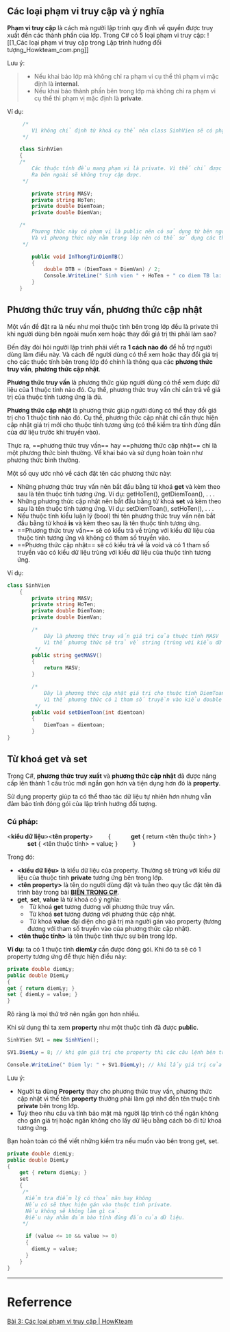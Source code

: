 ## Các loại phạm vi truy cập và ý nghĩa
**Phạm vi truy cập** là cách mà người lập trình quy định về quyền được truy xuất đến các thành phần của lớp.
Trong C# có 5 loại phạm vi truy cập:
![[1_Các loại phạm vi truy cập trong Lập trình hướng đối tượng_Howkteam_com.png]]

Lưu ý:

>-   Nếu khai báo lớp mà không chỉ ra phạm vi cụ thể thì phạm vi mặc định là **internal**.
>-  Nếu khai báo thành phần bên trong lớp mà không chỉ ra phạm vi cụ thể thì phạm vị mặc định là **private**.


Ví dụ:
````cs
	 /*
		Vì không chỉ định từ khoá cụ thể nên class SinhVien sẽ có phạm vi là internal.
	 */

    class SinhVien
    {
	/*
		Các thuộc tính đều mang phạm vi là private. Vì thế chỉ được sử dụng nội bộ trong class
		Ra bên ngoài sẽ không truy cập được.
	 */

        private string MASV;
        private string HoTen;
        private double DiemToan;
        private double DiemVan;

	/*
		Phương thức này có phạm vi là public nên có sử dụng từ bên ngoài.
		Và vì phương thức này nằm trong lớp nên có thể sử dụng các thuộc tính private ở trên.
	 */

        public void InThongTinDiemTB()
        {
            double DTB = (DiemToan + DiemVan) / 2;
            Console.WriteLine(" Sinh vien " + HoTen + " co diem TB la: " + DTB);
        }
    }
````


## Phương thức truy vấn, phương thức cập nhật

Một vấn đề đặt ra là nếu như mọi thuộc tính bên trong lớp đều là private thì khi người dùng bên ngoài muốn xem hoặc thay đổi giá trị thì phải làm sao?

Đến đây đòi hỏi người lập trình phải viết ra **1 cách nào đó** để hỗ trợ người dùng làm điều này. Và cách để người dùng có thể xem hoặc thay đổi giá trị cho các thuộc tính bên trong lớp đó chính là thông qua các **phương thức truy vấn**, **phương thức cập nhật**.

**Phương thức truy vấn** là phương thức giúp người dùng có thể xem được dữ liệu của 1 thuộc tính nào đó. Cụ thể, phương thức truy vấn chỉ cần trả về giá trị của thuộc tính tương ứng là đủ.

**Phương thức cập nhật** là phương thức giúp người dùng có thể thay đổi giá trị cho 1 thuộc tính nào đó. Cụ thể, phương thức cập nhật chỉ cần thực hiện cập nhật giá trị mới cho thuộc tính tương ứng (có thể kiểm tra tính đúng đắn của dữ liệu trước khi truyền vào).

Thực ra, ==phương thức truy vấn== hay ==phương thức cập nhật== chỉ là một phương thức bình thường. Về khai báo và sử dụng hoàn toàn như phương thức bình thường.

Một số quy ước nhỏ về cách đặt tên các phương thức này:

-   Những phương thức truy vấn nên bắt đầu bằng từ khoá **get** và kèm theo sau là tên thuộc tính tương ứng. Ví dụ: getHoTen(), getDiemToan(), . . .
-   Những phương thức cập nhật nên bắt đầu bằng từ khoá **set** và kèm theo sau là tên thuộc tính tương ứng. Ví dụ: setDiemToan(), setHoTen(), . . .
-   Nếu thuộc tính kiểu luận lý (bool) thì tên phương thức truy vấn nên bắt đầu bằng từ khoá **is** và kèm theo sau là tên thuộc tính tương ứng.
-   ==Phương thức truy vấn== sẽ có kiểu trả về trùng với kiểu dữ liệu của thuộc tính tương ứng và không có tham số truyền vào.
-   ==Phương thức cập nhật== sẽ có kiểu trả về là void và có 1 tham số truyền vào có kiểu dữ liệu trùng với kiểu dữ liệu của thuộc tính tương ứng.

Ví dụ:

````cs
class SinhVien
    {
        private string MASV;
        private string HoTen;
        private double DiemToan;
        private double DiemVan;

        /*
            Đây là phương thức truy vấn giá trị của thuộc tính MASV
            Vì thế phương thức sẽ trả về string (trùng với kiểu dữ liệu của thuộc tính MASV)
         */
        public string getMASV()
        {
            return MASV;
        }

        /*
            Đây là phương thức cập nhật giá trị cho thuộc tính DiemToan
            Vì thế phương thức có 1 tham số truyền vào kiểu double trùng với kiểu của DiemToan.
         */
        public void setDiemToan(int diemtoan)
        {
            DiemToan = diemtoan;
        }
}
````

## Từ khoá get và set
Trong C#, **phương thức truy xuất** và **phương thức cập nhật** đã được nâng cấp lên thành 1 cấu trúc mới ngắn gọn hơn và tiện dụng hơn đó là **property**.

Sử dụng property giúp ta có thể thao tác dữ liệu tự nhiên hơn nhưng vẫn đảm bảo tính đóng gói của lập trình hướng đối tượng.

### Cú pháp:
>
<**kiểu dữ liệu**><**tên property**>
        {
            **get** { return <tên thuộc tính> }
            **set** { <tên thuộc tính> = value; }
        }
		
		
Trong đó:

-   **<kiểu dữ liệu>** là kiểu dữ liệu của property. Thường sẽ trùng với kiểu dữ liệu của thuộc tính **private** tương ứng bên trong lớp.
-   **<tên property>** là tên do người dùng đặt và tuân theo quy tắc đặt tên đã trình bày trong bài **[BIẾN TRONG C#](https://www.howkteam.vn/Course/Khoa-hoc-lap-trinh-C-can-ban/Bien-trong-C-52)**.
-   **get**, **set**, **value** là từ khoá có ý nghĩa:
    -    Từ khoá **get** tương đương với phương thức truy vấn.
    -    Từ khoá **set** tương đương với phương thức cập nhật.
    -    Từ khoá **value** đại diện cho giá trị mà người gán vào property (tương đương với tham số truyền vào của phương thức cập nhật).
-   **<tên thuộc tính>** là tên thuộc tính thực sự bên trong lớp.

**Ví dụ:** ta có 1 thuộc tính **diemLy** cần được đóng gói. Khi đó ta sẽ có 1 property tương ứng để thực hiện điều này:

````cs
private double diemLy;
public double DiemLy
{
get { return diemLy; }
set { diemLy = value; }
}
````

Rõ ràng là mọi thứ trở nên ngắn gọn hơn nhiều.

Khi sử dụng thì ta xem **property** như một thuộc tính đã được **public**.

````cs
SinhVien SV1 = new SinhVien();

SV1.DiemLy = 8; // khi gán giá trị cho property thì các câu lệnh bên trong set sẽ được thực hiện

Console.WriteLine(" Diem ly: " + SV1.DiemLy); // khi lấy giá trị của property thì các câu lệnh bên trong get sẽ được thực hiện.
````

Lưu ý:

-   Người ta dùng **Property** thay cho phương thức truy vấn, phương thức cập nhật vì thế tên **property** thường phải làm gợi nhớ đến tên thuộc tính **private** bên trong lớp.
-   Tuỳ theo nhu cầu và tính bảo mật mà người lập trình có thể ngăn không cho gán giá trị hoặc ngăn không cho lấy dữ liệu bằng cách bỏ đi từ khoá tương ứng.

Bạn hoàn toàn có thể viết những kiểm tra nếu muốn vào bên trong get, set.

````cs
private double diemLy;
public double DiemLy
{
    get { return diemLy; }
    set
    {
     /*
      Kiểm tra điểm lý có thoả mãn hay không
      Nếu có sẽ thực hiện gán vào thuộc tính private.
      Nếu không sẽ không làm gì cả.
      Điều này nhằm đảm bào tính đúng đắn của dữ liệu.
     */

      if (value <= 10 && value >= 0)
      {
        diemLy = value;
      }
    }
}
````

---
# Referrence

[Bài 3: Các loại phạm vi truy cập | HowKteam](https://www.howkteam.vn/course/lap-trinh-oop-voi-c/cac-loai-pham-vi-truy-cap-trong-lap-trinh-huong-doi-tuong-1373)